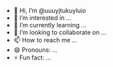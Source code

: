 - 👋 Hi, I’m @uuuyjtukuyluio
- 👀 I’m interested in ...
- 🌱 I’m currently learning ...
- 💞️ I’m looking to collaborate on ...
- 📫 How to reach me ...
- 😄 Pronouns: ...
- ⚡ Fun fact: ...

<!---
uuuyjtukuyluio/uuuyjtukuyluio is a ✨ special ✨ repository because its `README.md` (this file) appears on your GitHub profile.
You can click the Preview link to take a look at your changes.
--->
